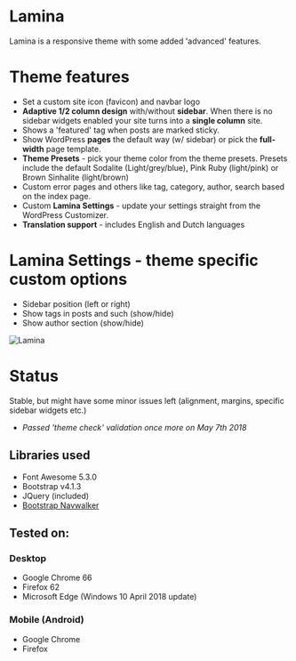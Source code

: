 Lamina
==================
Lamina is a responsive theme with some added 'advanced' features.

# Theme features
- Set a custom site icon (favicon) and navbar logo
- **Adaptive 1/2 column design** with/without **sidebar**. When there is no sidebar widgets enabled your site turns into a **single column** site.
- Shows a 'featured' tag when posts are marked sticky.
- Show WordPress **pages** the default way (w/ sidebar) or pick the **full-width** page template.
- **Theme Presets** - pick your theme color from the theme presets. Presets include the default Sodalite (Light/grey/blue), Pink Ruby (light/pink) or Brown Sinhalite (light/brown)
- Custom error pages and others like tag, category, author, search based on the index page.
- Custom **Lamina Settings** - update your settings straight from the WordPress Customizer.
- **Translation support** - includes English and Dutch languages

# Lamina Settings - theme specific custom options
- Sidebar position (left or right)
- Show tags in posts and such (show/hide)
- Show author section (show/hide)

![Lamina](https://gitlab.com/canitia/lamina/raw/master/screenshot.png)

# Status
Stable, but might have some minor issues left (alignment, margins, specific sidebar widgets etc.)

- *Passed 'theme check' validation once more on May 7th 2018*

## Libraries used
- Font Awesome 5.3.0
- Bootstrap v4.1.3
- JQuery (included)
- [Bootstrap Navwalker](https://github.com/wp-bootstrap/wp-bootstrap-navwalker)

## Tested on:

### Desktop
- Google Chrome 66
- Firefox 62
- Microsoft Edge (Windows 10 April 2018 update)

### Mobile (Android)
- Google Chrome
- Firefox
